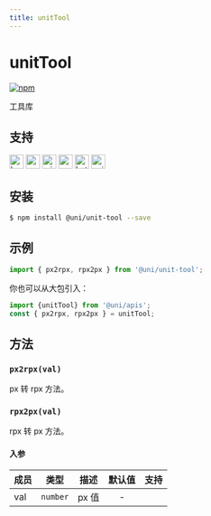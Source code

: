```yaml
---
title: unitTool
---
```


# unitTool
[![npm](https://img.shields.io/npm/v/@uni/unit-tool.svg)](https://www.npmjs.com/package/@uni/unit-tool)

工具库

## 支持

<img alt="browser" src="https://gw.alicdn.com/tfs/TB1uYFobGSs3KVjSZPiXXcsiVXa-200-200.svg" width="25px" height="25px" title="h5" /> <img alt="weex" src="https://gw.alicdn.com/tfs/TB1jM0ebMaH3KVjSZFjXXcFWpXa-200-200.svg" width="25px" height="25px" /> <img alt="miniApp" src="https://gw.alicdn.com/tfs/TB1bBpmbRCw3KVjSZFuXXcAOpXa-200-200.svg" width="25px" height="25px" title="阿里小程序" /> <img alt="wechatMiniprogram" src="https://img.alicdn.com/tfs/TB1slcYdxv1gK0jSZFFXXb0sXXa-200-200.svg" width="25px" height="25px" title="微信小程序"> <img alt="bytedanceMicroApp" src="https://gw.alicdn.com/tfs/TB1jFtVzO_1gK0jSZFqXXcpaXXa-200-200.svg" width="25px" height="25px" title="字节跳动小程序"> <img alt="quickApp" src="https://gw.alicdn.com/tfs/TB1MP7EwQT2gK0jSZPcXXcKkpXa-200-200.svg" width="25px" height="25px">

## 安装

```bash
$ npm install @uni/unit-tool --save
```
## 示例

```js
import { px2rpx, rpx2px } from '@uni/unit-tool';
```

你也可以从大包引入：

```js
import {unitTool} from '@uni/apis';
const { px2rpx, rpx2px } = unitTool;
```

## 方法
### `px2rpx(val)`
px 转 rpx 方法。

### `rpx2px(val)`
rpx 转 px 方法。

#### 入参
| 成员 | 类型     | 描述  | 默认值 | 支持  |
| ---- | -------- | ----- | :----: | :---: |
| val  | `number` | px 值 |   -    |       |
